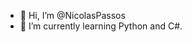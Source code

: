 - 👋 Hi, I’m @NicolasPassos
- 🌱 I’m currently learning Python and C#.

<!---
NicolasPassos/NicolasPassos is a ✨ special ✨ repository because its `README.md` (this file) appears on your GitHub profile.
You can click the Preview link to take a look at your changes.
--->
